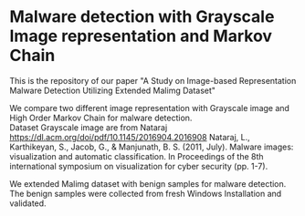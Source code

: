 # Malware detection with Grayscale Image representation and Markov Chain


This is the repository of our paper "A Study on Image-based Representation Malware Detection Utilizing Extended Malimg Dataset"

We compare two different image representation with Grayscale image and High Order Markov Chain for malware detection.  
Dataset Grayscale image are from Nataraj 
https://dl.acm.org/doi/pdf/10.1145/2016904.2016908
Nataraj, L., Karthikeyan, S., Jacob, G., & Manjunath, B. S. (2011, July). Malware images: visualization and automatic classification. In Proceedings of the 8th international symposium on visualization for cyber security (pp. 1-7).

We extended Malimg dataset with benign samples for malware detection. The benign samples were collected from fresh Windows Installation and validated. 
